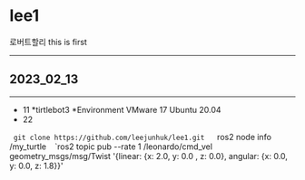 # lee1
로버트할리
this is first


- - -

## 2023_02_13

- - -

* 11
  *tirtlebot3
  *Environment VMware 17 Ubuntu 20.04
* 22

 ` ` `git clone https://github.com/leejunhuk/lee1.git
 ` ` ` ros2 node info /my_turtle
` ` `ros2 topic pub --rate 1 /leonardo/cmd_vel geometry_msgs/msg/Twist '{linear: {x: 2.0, y: 0.0 , z: 0.0}, angular: {x: 0.0, y:  0.0, z: 1.8}}'

